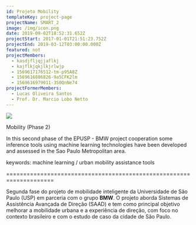 ```yaml
---
id: Projeto Mobility
templateKey: project-page
projectName: SMART_2
image: /img/icon.png
date: 2019-09-02T18:52:31.652Z
projectStart: 2017-01-01T21:51:23.752Z
projectEnd: 2019-03-12T03:00:00.000Z
featured: not
projectMembers:
  - kasdjfljqjjaflkj
  - kajflkjqkjlkjrlwjp
  - 1569617176512-tm-p95A8Z
  - 1569616886826-9a5CFK2lm
  - 1569616979011-3S0QnNe74
projectFormerMembers:
  - Lucas Oliveira Santos
  - Prof. Dr. Marcio Lobo Netto
---
```

![](/img/screen-shot-2020-11-06-at-10.24.17.png)

Mobility (Phase 2)

In this second phase of the EPUSP - BMW project cooperation some inference tools using machine learning technologies have been developed and assessed in the Sao Paulo Metropolitan area.

keywords: machine learning / urban mobility assistance tools 

\====================================================================

Segunda fase do projeto de mobilidade inteligente da Universidade de São Paulo (USP) em parceria com o grupo **BMW**. O projeto aborda Sistemas de Assistência Avançada de Direção (SAAD) e tem como principal objetivo melhorar a mobilidade urbana e a experiência de direção, com foco no contexto brasileiro e com o estudo de caso da cidade de São Paulo.
